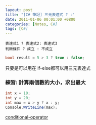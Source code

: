 ```yaml
---
layout: post
title: "[C# 筆記] 三元表達式 ? :"
date: 2011-01-06 00:01:00 +0800
categories: [Notes, C#]
tags: [C#]
---
```


```text
表達式1 ? 表達式2: 表達式3
判斷條件 ? 成立 : 不成立
```
```c#
bool result = 5 > 3 ? true : false;
```

只要是可以用在 if-else都可以用三元表達式

### 練習: 計算兩個數的大小，求出最大
```c#
int x = 10;
int y = 20;
int max = x > y ? x : y;
Console.WriteLine(max);
```

[conditional-operator](https://learn.microsoft.com/zh-tw/dotnet/csharp/language-reference/operators/conditional-operator)